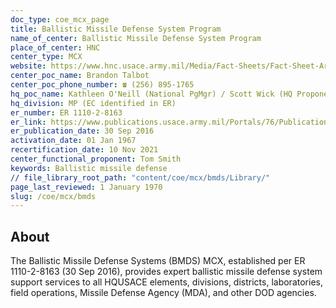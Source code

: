 ```yaml
---
doc_type: coe_mcx_page
title: Ballistic Missile Defense System Program
name_of_center: Ballistic Missile Defense System Program
place_of_center: HNC
center_type: MCX
website: https://www.hnc.usace.army.mil/Media/Fact-Sheets/Fact-Sheet-Article-View/Article/622664/ballistic-missile-defense/
center_poc_name: Brandon Talbot
center_poc_phone_number: ☎ (256) 895-1765
hq_poc_name: Kathleen O'Neill (National PgMgr) / Scott Wick (HQ Proponent)
hq_division: MP (EC identified in ER)
er_number: ER 1110-2-8163
er_link: https://www.publications.usace.army.mil/Portals/76/Publications/EngineerRegulations/ER_1110-2-8163.pdf?ver=zccDjH50M11uFXTio2zR7w%3d%3d
er_publication_date: 30 Sep 2016
activation_date: 01 Jan 1967
recertification_date: 10 Nov 2021
center_functional_proponent: Tom Smith
keywords: Ballistic missile defense
// file_library_root_path: "content/coe/mcx/bmds/Library/"
page_last_reviewed: 1 January 1970
slug: /coe/mcx/bmds
---
```


## About

The Ballistic Missile Defense Systems (BMDS) MCX, established per ER 1110-2-8163 (30 Sep 2016), provides expert ballistic missile defense system support services to all HQUSACE elements, divisions, districts, laboratories, field operations, Missile Defense Agency (MDA), and other DOD agencies.
